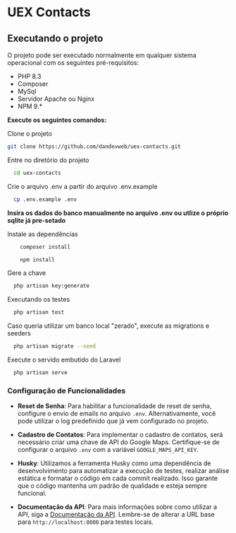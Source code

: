 # UEX Contacts

## Executando o projeto

O projeto pode ser executado normalmente em qualquer sistema operacional com os seguintes pré-requisitos:

-   PHP 8.3
-   Composer
-   MySql
-   Servidor Apache ou Nginx
-   NPM 9.\*

**Execute os seguintes comandos:**

Clone o projeto

```bash
git clone https://github.com/dandevweb/uex-contacts.git

```

Entre no diretório do projeto

```bash
  cd uex-contacts

```

Crie o arquivo .env a partir do arquivo .env.example

```bash
  cp .env.example .env
```

**Insira os dados do banco manualmente no arquivo .env ou utlize o próprio sqlite já pre-setado**

Instale as dependências

```bash
    composer install
```

```bash
    npm install
```

Gere a chave

```bash
  php artisan key:generate
```

Executando os testes

```bash
  php artisan test
```

Caso queria utilizar um banco local "zerado", execute as migrations e seeders

```bash
  php artisan migrate --seed
```

Execute o servido embutido do Laravel

```bash
  php artisan serve
```

### Configuração de Funcionalidades

-   **Reset de Senha**: Para habilitar a funcionalidade de reset de senha, configure o envio de emails no arquivo `.env`. Alternativamente, você pode utilizar o log predefinido que já vem configurado no projeto.

-   **Cadastro de Contatos**: Para implementar o cadastro de contatos, será necessário criar uma chave de API do Google Maps. Certifique-se de configurar o arquivo `.env` com a variável `GOOGLE_MAPS_API_KEY`.

-   **Husky**: Utilizamos a ferramenta Husky como uma dependência de desenvolvimento para automatizar a execução de testes, realizar análise estática e formatar o código em cada commit realizado. Isso garante que o código mantenha um padrão de qualidade e esteja sempre funcional.

-   **Documentação da API**: Para mais informações sobre como utilizar a API, siga a [Documentação da API](https://documenter.getpostman.com/view/22300616/2sAY4sjjLm). Lembre-se de alterar a URL base para `http://localhost:8080` para testes locais.
